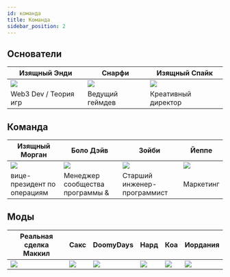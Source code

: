 ```yaml
---
id: команда
title: Команда
sidebar_position: 2
---
```


## Основатели

| Изящный Энди            | Снарфи               | Изящный Спайк            |
| ----------------------- | -------------------- | ------------------------ |
| ![](/img/NiftyAndy.png) | ![](/img/snarfy.png) | ![](/img/NiftySpike.png) |
| Web3 Dev / Теория игр   | Ведущий геймдев      | Креативный директор      |

## Команда

| Изящный Морган              | Боло Дэйв                       | Зойби                       | Йеппе               |
| --------------------------- | ------------------------------- | --------------------------- | ------------------- |
| ![](/img/NiftyMorgan.png)   | ![](/img/bolo.png)              | ![](/img/zoiby.png)         | ![](/img/jeppe.png) |
| вице-президент по операциям | Менеджер сообщества программы & | Старший инженер-программист | Маркетинг           |

## Моды

| Реальная сделка Маккил | Сакс               | DoomyDays           | Нард               | Коа               | Иордания             |
| ---------------------- | ------------------ | ------------------- | ------------------ | ----------------- | -------------------- |
| ![](/img/realdeal.png) | ![](/img/sacx.png) | ![](/img/doomy.png) | ![](/img/nard.png) | ![](/img/koa.png) | ![](/img/jordan.png) |
